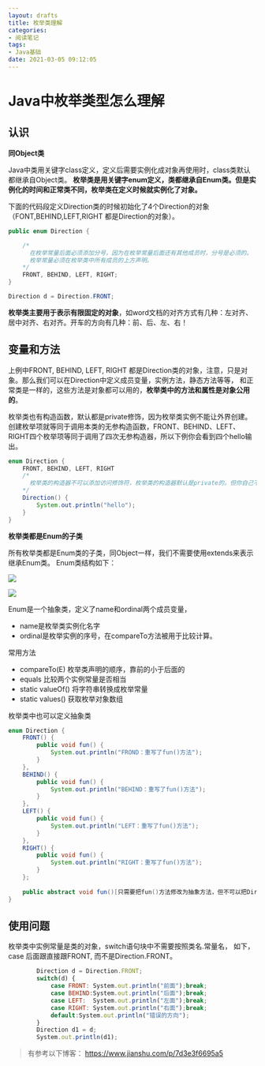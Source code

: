 ```yaml
---
layout: drafts
title: 枚举类理解
categories: 
- 阅读笔记
tags: 
- Java基础
date: 2021-03-05 09:12:05
---
```


# Java中枚举类型怎么理解
## 认识
**同Object类**


Java中类用关键字class定义，定义后需要实例化成对象再使用时，class类默认都继承自Object类。
**枚举类是用关键字enum定义，类都继承自Enum类。但是实例化的时间和正常类不同，枚举类在定义时候就实例化了对象。**

<!--more-->

下面的代码段定义Direction类的时候初始化了4个Direction的对象
（FONT,BEHIND,LEFT,RIGHT 都是Direction的对象）。
<!--more-->

```java
public enum Direction {

    /*
      在枚举常量后面必须添加分号，因为在枚举常量后面还有其他成员时，分号是必须的。
      枚举常量必须在枚举类中所有成员的上方声明。
    */
    FRONT, BEHIND, LEFT, RIGHT;
}
```

```java 
Direction d = Direction.FRONT;
```
**枚举类主要用于表示有限固定的对象**，如word文档的对齐方式有几种：左对齐、居中对齐、右对齐。开车的方向有几种：前、后、左、右！

## 变量和方法
上例中FRONT, BEHIND, LEFT, RIGHT 都是Direction类的对象，注意，只是对象。那么我们可以在Direction中定义成员变量，实例方法，静态方法等等，
和正常类是一样的，这些方法是对象都可以用的，**枚举类中的方法和属性是对象公用的**。


枚举类也有构造函数，默认都是private修饰，因为枚举类实例不能让外界创建。
创建枚举项就等同于调用本类的无参构造函数，FRONT、BEHIND、LEFT、RIGHT四个枚举项等同于调用了四次无参构造器，所以下例你会看到四个hello输出。
```java 
enum Direction {
    FRONT, BEHIND, LEFT, RIGHT
    /* 
      枚举类的构造器不可以添加访问修饰符，枚举类的构造器默认是private的。但你自己不能添加private来修饰构造器。
    */ 
    Direction() {
        System.out.println("hello");
    }
}
```
**枚举类都是Enum的子类**

所有枚举类都是Enum类的子类，同Object一样，我们不需要使用extends来表示继承Enum类。
Enum类结构如下：

![](https://ftp.bmp.ovh/imgs/2021/03/85c497dcd6e3943b.png)

![](https://ftp.bmp.ovh/imgs/2021/03/98ff6549b1e08462.png)

Enum是一个抽象类，定义了name和ordinal两个成员变量，
- name是枚举类实例化名字
- ordinal是枚举实例的序号，在compareTo方法被用于比较计算。

常用方法
- compareTo(E) 枚举类声明的顺序，靠前的小于后面的
- equals 比较两个实例常量是否相当
- static valueOf() 将字符串转换成枚举常量
- static values() 获取枚举对象数组

枚举类中也可以定义抽象类
```java 
enum Direction {
    FRONT() {
        public void fun() {
            System.out.println("FROND：重写了fun()方法");
        }
    }, 
    BEHIND() {
        public void fun() {
            System.out.println("BEHIND：重写了fun()方法");
        }
    }, 
    LEFT() {
        public void fun() {
            System.out.println("LEFT：重写了fun()方法");
        }
    },
    RIGHT() {
        public void fun() {
            System.out.println("RIGHT：重写了fun()方法");
        }
    };
    
    public abstract void fun()[只需要把fun()方法修改为抽象方法，但不可以把Direction类声明为抽象类。];
}
```
## 使用问题
枚举类中实例常量是类的对象，switch语句块中不需要按照类名.常量名，
如下，case 后面跟直接跟FRONT, 而不是Direction.FRONT。

```javascript
        Direction d = Direction.FRONT;
        switch(d) {
            case FRONT: System.out.println("前面");break;
            case BEHIND:System.out.println("后面");break;
            case LEFT:  System.out.println("左面");break;
            case RIGHT: System.out.println("右面");break;
            default:System.out.println("错误的方向");
        }
        Direction d1 = d;
        System.out.println(d1);
```

> 有参考以下博客：
https://www.jianshu.com/p/7d3e3f6695a5
